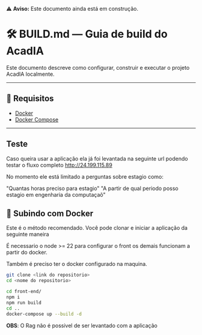 ⚠️ **Aviso:** Este documento ainda está em construção.

# 🛠️ BUILD.md — Guia de build do AcadIA

Este documento descreve como configurar, construir e executar o projeto AcadIA localmente.

---

## 🧰 Requisitos

- [Docker](https://www.docker.com/)
- [Docker Compose](https://docs.docker.com/compose/)

---

## Teste

Caso queira usar a aplicação ela já foi levantada na seguinte url podendo testar o fluxo completo http://24.199.115.89

No momento ele está limitado a perguntas sobre estagio como:

"Quantas horas preciso para estagio"
"A partir de qual periodo posso estagio em engenharia da computaçaõ"

## 🚀 Subindo com Docker

Este é o método recomendado.
Você pode clonar e iniciar a aplicação da seguinte maneira

É necessario o node >= 22 para configurar o front os demais funcionam a partir do docker.

Também é preciso ter o docker configurado na maquina.

```bash
git clone <link do repositorio>
cd <nome do repositorio>

cd front-end/
npm i
npm run build
cd ..
docker-compose up --build -d
```

**OBS**: O Rag não é possivel de ser levantado com a aplicação
